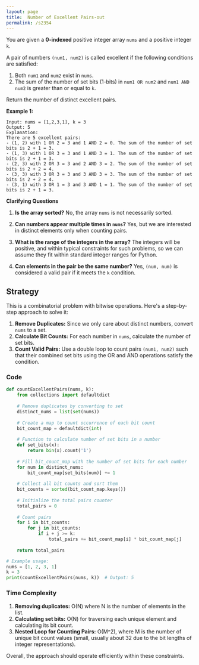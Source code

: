 ```yaml
---
layout: page
title:  Number of Excellent Pairs-out
permalink: /s2354
---
```


You are given a **0-indexed** positive integer array `nums` and a positive integer `k`.

A pair of numbers `(num1, num2)` is called excellent if the following conditions are satisfied:

1. Both `num1` and `num2` exist in `nums`.
2. The sum of the number of set bits (1-bits) in `num1 OR num2` and `num1 AND num2` is greater than or equal to `k`.

Return the number of distinct excellent pairs.

**Example 1:**
```
Input: nums = [1,2,3,1], k = 3
Output: 5
Explanation:
There are 5 excellent pairs:
- (1, 2) with 1 OR 2 = 3 and 1 AND 2 = 0. The sum of the number of set bits is 2 + 1 = 3.
- (1, 3) with 1 OR 3 = 3 and 1 AND 3 = 1. The sum of the number of set bits is 2 + 1 = 3.
- (2, 3) with 2 OR 3 = 3 and 2 AND 3 = 2. The sum of the number of set bits is 2 + 2 = 4.
- (3, 3) with 3 OR 3 = 3 and 3 AND 3 = 3. The sum of the number of set bits is 2 + 2 = 4.
- (3, 1) with 3 OR 1 = 3 and 3 AND 1 = 1. The sum of the number of set bits is 2 + 1 = 3.
```

**Clarifying Questions**

1. **Is the array sorted?**
   No, the array `nums` is not necessarily sorted.
   
2. **Can numbers appear multiple times in `nums`?**
   Yes, but we are interested in distinct elements only when counting pairs.

3. **What is the range of the integers in the array?**
   The integers will be positive, and within typical constraints for such problems, so we can assume they fit within standard integer ranges for Python.

4. **Can elements in the pair be the same number?**
   Yes, `(num, num)` is considered a valid pair if it meets the `k` condition.

## Strategy

This is a combinatorial problem with bitwise operations. Here's a step-by-step approach to solve it:

1. **Remove Duplicates:** Since we only care about distinct numbers, convert `nums` to a set.
2. **Calculate Bit Counts:** For each number in `nums`, calculate the number of set bits.
3. **Count Valid Pairs:** Use a double loop to count pairs `(num1, num2)` such that their combined set bits using the OR and AND operations satisfy the condition.

### Code

```python
def countExcellentPairs(nums, k):
    from collections import defaultdict
    
    # Remove duplicates by converting to set
    distinct_nums = list(set(nums))
    
    # Create a map to count occurrence of each bit count
    bit_count_map = defaultdict(int)
    
    # Function to calculate number of set bits in a number
    def set_bits(x):
        return bin(x).count('1')
    
    # Fill bit_count_map with the number of set bits for each number
    for num in distinct_nums:
        bit_count_map[set_bits(num)] += 1
    
    # Collect all bit counts and sort them
    bit_counts = sorted(bit_count_map.keys())
    
    # Initialize the total pairs counter
    total_pairs = 0
    
    # Count pairs
    for i in bit_counts:
        for j in bit_counts:
            if i + j >= k:
                total_pairs += bit_count_map[i] * bit_count_map[j]
    
    return total_pairs

# Example usage:
nums = [1, 2, 3, 1]
k = 3
print(countExcellentPairs(nums, k))  # Output: 5
```

### Time Complexity

1. **Removing duplicates:** O(N) where N is the number of elements in the list.
2. **Calculating set bits:** O(N) for traversing each unique element and calculating its bit count.
3. **Nested Loop for Counting Pairs:** O(M^2), where M is the number of unique bit count values (small, usually about 32 due to the bit lengths of integer representations).

Overall, the approach should operate efficiently within these constraints.

